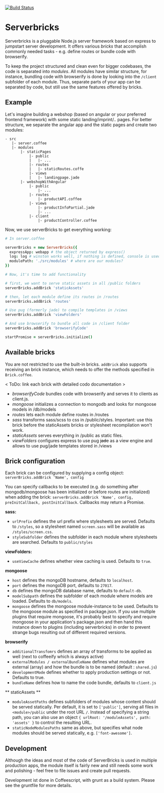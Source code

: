 [![Build Status](https://travis-ci.org/AtiX/serverbricks.svg?branch=master)](https://travis-ci.org/AtiX/serverbricks)

# Serverbricks

Serverbricks is a pluggable Node.js server framework based on express to jumpstart server development.
It offers various *bricks* that accomplish commonly needed tasks - e.g. define routes or bundle code with browserify.

To keep the project structured and clean even for bigger codebases, the code is separated into *modules*. All modules
have similar structure, for instance, bundling code with browserify is done by looking into the `/client` subfolder
of each module. Thus, separate parts of your app can be separated by code, but still use the same features offered
by bricks.

## Example

Let's imagine building a webshop (based on angular or your preferred frontend framework)
with some static landing/imprint/.. pages. For better structure,
we separate the angular app and the static pages and create two modules:

```
- src
   |- server.coffee
   |- modules
       |- staticPages
           |- public
           |   |- ...
           |- routes
           |   |- staticRoutes.coffe
           |- views
           |   |- landingpage.jade
       |- webshopWithAngular
           |- public
               |- ...
           |- routes
               |- productAPI.coffee
           |- views
               |- productInfoPartial.jade
               |- ...
           |- client
               |- productController.coffee
```

Now, we use serverBricks to get everything working:

```coffeescript
# In server.coffee

serverBricks = new ServerBricks({
  expressApp: webapp # the object returned by express()
  log: log # winston works well, if nothing is defined, console is used
  modulePath: './src/modules' # where are our modules?
})

# Now, it's time to add functionality

# first, we want to serve static assets in all /public folders
serverBricks.addBrick 'staticAssets'

# then, let each module define its routes in /routes
serverBricks.addBrick 'routes'

# Use pug (formerly jade) to compile templates in /views
serverBricks.addBrick 'viewFolders'

# And use browserify to bundle all code in /client folder
serverBricks.addBrick 'browserifyCode'

startPromise = serverBricks.initialize()
```

## Available bricks
You are not restricted to use the built-in bricks. `addBrick` also supports
receiving an brick instance, which needs to offer the methods specified in `Brick.coffee`.

< ToDo: link each brick with detailed codo documentation >

- *browserifyCode* bundles code with browserify and serves it to clients as client.js.
- *mongoose* initializes a connection to mongodb and looks for mongoose models in /db/models
- *routes* lets each module define routes in /routes
- *sass* transforms sass/scss to css in /public/styles. Important: use this brick before
the staticAssets bricks or stylesheet recompilation won't work.
- *staticAssets* serves everything in /public as static files.
- *viewFolders* configures express to use pug ~~jade~~ as a view engine and allows to use pug/jade templates stored in /views

## Brick configuration

Each brick can be configured by supplying a config object: `serverBricks.addBrick 'Name', config`

You can specify callbacks to be executed (e.g. do something after mongodb/mongoose has been initialized or before routes are initialized)
when adding the brick: `serverBricks.addBrick 'Name', config, preInitCallback, postInitCallback`. Callbacks may return a Promise.

**sass:**

- `urlPrefix` defines the url prefix where stylesheets are served. Defaults to `/styles`, so a stylesheet
named `screen.sass` will be available as `/styles/screen.css`.
- `styleSubfolder` defines the subfolder in each module where stylesheets are searched. Defaults to `public/styles`

**viewFolders:**

- `useViewCache` defines whether view caching is used. Defaults to `true`.

**mongoose**

- `host` defines the mongoDB hostname, defaults to `localhost`.
- `port` defines the mongoDB port, defaults to `27017`.
- `db` defines the mongoDB database name, defaults to `default-db`.
- `modelSubpath` defines the subfolder of each module where models are loaded. Defaults to `db/models`.
- `mongoose` defines the mongoose module-instance to be used. Defaults to the mongoose module as specified in package.json.
If you use multiple plugins that require mongoose, it's probably best to specify and require mongoose in your application's
package.json and then hand this instance down to plugins (including serverbricks) in order to prevent strange bugs
resulting out of different required versions.

**browserify**

- `additionalTransfomrs` defines an array of transforms to be applied as well (next to coffeeify which is always active)
- `externalModules / externalBundleName` defines what modules are external (array) and how the bundle is to be named (default : `shared.js`)
- `developmentMode` defines whether to apply production settings or not. Defaults to true.
- `bundleName` defines how to name the code bundle, defaults to `client.js`

** staticAssets **

- `moduleAssetPaths` defines subfolders of modules whose content should be served statically. Per default, it is set to
`['public']`, serving all files in `<module>/public` under the root URL `/`. Instead of specifying a string path,
you can also use an object `{ urlRoot: '/moduleAssets', path: 'assets' }` to control the resulting URL.
- `staticNodeModulesPaths` same as above, but specifies what node modules should be served statically, e.g. `['font-awesome']`.

## Development
Although the ideas and most of the code of ServerBricks is used in multiple production apps, the module itself is fairly new
and still needs some work and polishing - feel free to file issues and create pull requests.

Development ist done in Coffeescript, with grunt as a build system. Please see the gruntfile
for more details.
